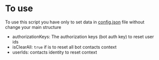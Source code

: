 # To use

To use this script you have only to set data in [config.json](configuration/config.json) file without change your main structure
- authorizationKeys: The authorization keys (bot auth key) to reset user ids
- isClearAll: `true` if is to reset all bot contacts context
- userIds: contacts identity to reset context